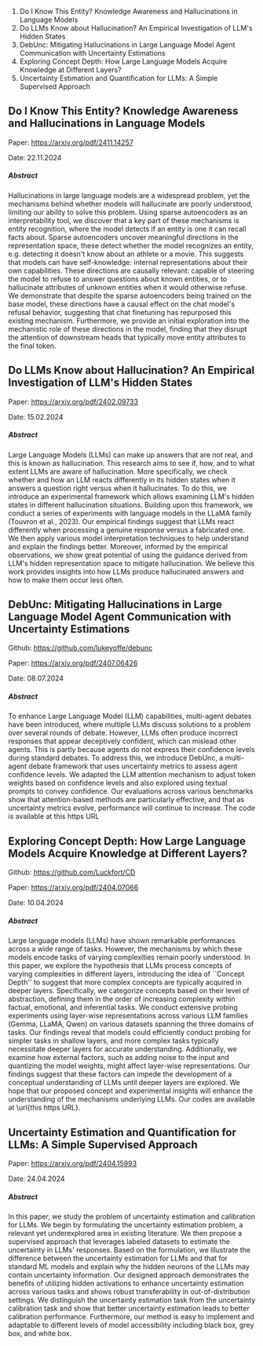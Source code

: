 1. Do I Know This Entity? Knowledge Awareness and Hallucinations in Language Models
2. Do LLMs Know about Hallucination? An Empirical Investigation of LLM's Hidden States
3. DebUnc: Mitigating Hallucinations in Large Language Model Agent Communication with Uncertainty Estimations
4. Exploring Concept Depth: How Large Language Models Acquire Knowledge at Different Layers?
5. Uncertainty Estimation and Quantification for LLMs: A Simple Supervised Approach


## Do I Know This Entity? Knowledge Awareness and Hallucinations in Language Models

Paper: https://arxiv.org/pdf/2411.14257

Date: 22.11.2024

##### Abstract
Hallucinations in large language models are a widespread problem, yet the mechanisms behind whether models will hallucinate are poorly understood, limiting our ability to solve this problem. Using sparse autoencoders as an interpretability tool, we discover that a key part of these mechanisms is entity recognition, where the model detects if an entity is one it can recall facts about. Sparse autoencoders uncover meaningful directions in the representation space, these detect whether the model recognizes an entity, e.g. detecting it doesn't know about an athlete or a movie. This suggests that models can have self-knowledge: internal representations about their own capabilities. These directions are causally relevant: capable of steering the model to refuse to answer questions about known entities, or to hallucinate attributes of unknown entities when it would otherwise refuse. We demonstrate that despite the sparse autoencoders being trained on the base model, these directions have a causal effect on the chat model's refusal behavior, suggesting that chat finetuning has repurposed this existing mechanism. Furthermore, we provide an initial exploration into the mechanistic role of these directions in the model, finding that they disrupt the attention of downstream heads that typically move entity attributes to the final token.

## Do LLMs Know about Hallucination? An Empirical Investigation of LLM's Hidden States

Paper: https://arxiv.org/pdf/2402.09733

Date: 15.02.2024

##### Abstract
Large Language Models (LLMs) can make up answers that are not real, and this is known as hallucination. This research aims to see if, how, and to what extent LLMs are aware of hallucination. More specifically, we check whether and how an LLM reacts differently in its hidden states when it answers a question right versus when it hallucinates. To do this, we introduce an experimental framework which allows examining LLM's hidden states in different hallucination situations. Building upon this framework, we conduct a series of experiments with language models in the LLaMA family (Touvron et al., 2023). Our empirical findings suggest that LLMs react differently when processing a genuine response versus a fabricated one. We then apply various model interpretation techniques to help understand and explain the findings better. Moreover, informed by the empirical observations, we show great potential of using the guidance derived from LLM's hidden representation space to mitigate hallucination. We believe this work provides insights into how LLMs produce hallucinated answers and how to make them occur less often.

## DebUnc: Mitigating Hallucinations in Large Language Model Agent Communication with Uncertainty Estimations

Github: https://github.com/lukeyoffe/debunc

Paper: https://arxiv.org/pdf/2407.06426

Date: 08.07.2024

##### Abstract
To enhance Large Language Model (LLM) capabilities, multi-agent debates have been introduced, where multiple LLMs discuss solutions to a problem over several rounds of debate. However, LLMs often produce incorrect responses that appear deceptively confident, which can mislead other agents. This is partly because agents do not express their confidence levels during standard debates. To address this, we introduce DebUnc, a multi-agent debate framework that uses uncertainty metrics to assess agent confidence levels. We adapted the LLM attention mechanism to adjust token weights based on confidence levels and also explored using textual prompts to convey confidence. Our evaluations across various benchmarks show that attention-based methods are particularly effective, and that as uncertainty metrics evolve, performance will continue to increase. The code is available at this https URL

## Exploring Concept Depth: How Large Language Models Acquire Knowledge at Different Layers?

Github: https://github.com/Luckfort/CD

Paper: https://arxiv.org/pdf/2404.07066

Date: 10.04.2024

##### Abstract
Large language models (LLMs) have shown remarkable performances across a wide range of tasks. However, the mechanisms by which these models encode tasks of varying complexities remain poorly understood. In this paper, we explore the hypothesis that LLMs process concepts of varying complexities in different layers, introducing the idea of ``Concept Depth'' to suggest that more complex concepts are typically acquired in deeper layers. Specifically, we categorize concepts based on their level of abstraction, defining them in the order of increasing complexity within factual, emotional, and inferential tasks. We conduct extensive probing experiments using layer-wise representations across various LLM families (Gemma, LLaMA, Qwen) on various datasets spanning the three domains of tasks. Our findings reveal that models could efficiently conduct probing for simpler tasks in shallow layers, and more complex tasks typically necessitate deeper layers for accurate understanding. Additionally, we examine how external factors, such as adding noise to the input and quantizing the model weights, might affect layer-wise representations. Our findings suggest that these factors can impede the development of a conceptual understanding of LLMs until deeper layers are explored. We hope that our proposed concept and experimental insights will enhance the understanding of the mechanisms underlying LLMs. Our codes are available at \url{this https URL}.

## Uncertainty Estimation and Quantification for LLMs: A Simple Supervised Approach

Paper: https://arxiv.org/pdf/2404.15993

Date: 24.04.2024

##### Abstract
In this paper, we study the problem of uncertainty estimation and calibration for LLMs. We begin by formulating the uncertainty estimation problem, a relevant yet underexplored area in existing literature. We then propose a supervised approach that leverages labeled datasets to estimate the uncertainty in LLMs' responses. Based on the formulation, we illustrate the difference between the uncertainty estimation for LLMs and that for standard ML models and explain why the hidden neurons of the LLMs may contain uncertainty information. Our designed approach demonstrates the benefits of utilizing hidden activations to enhance uncertainty estimation across various tasks and shows robust transferability in out-of-distribution settings. We distinguish the uncertainty estimation task from the uncertainty calibration task and show that better uncertainty estimation leads to better calibration performance. Furthermore, our method is easy to implement and adaptable to different levels of model accessibility including black box, grey box, and white box.
